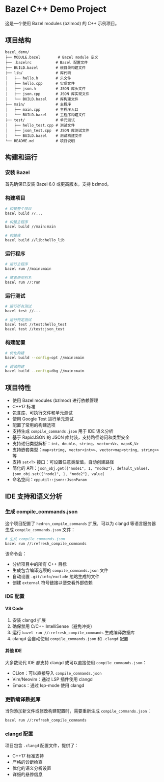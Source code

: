 # Bazel C++ Demo Project

这是一个使用 Bazel modules (bzlmod) 的 C++ 示例项目。

## 项目结构

```
bazel_demo/
├── MODULE.bazel        # Bazel module 定义
├── .bazelrc           # Bazel 配置文件
├── BUILD.bazel        # 根目录构建文件
├── lib/               # 库代码
│   ├── hello.h        # 头文件
│   ├── hello.cpp      # 实现文件
│   ├── json.h         # JSON 库头文件
│   ├── json.cpp       # JSON 库实现文件
│   └── BUILD.bazel    # 库构建文件
├── main/              # 主程序
│   ├── main.cpp       # 主程序入口
│   └── BUILD.bazel    # 主程序构建文件
├── test/              # 单元测试
│   ├── hello_test.cpp # 测试文件
│   ├── json_test.cpp  # JSON 库测试文件
│   └── BUILD.bazel    # 测试构建文件
└── README.md          # 项目说明
```

## 构建和运行

### 安装 Bazel

首先确保已安装 Bazel 6.0 或更高版本，支持 bzlmod。

### 构建项目

```bash
# 构建整个项目
bazel build //...

# 构建主程序
bazel build //main:main

# 构建库
bazel build //lib:hello_lib
```

### 运行程序

```bash
# 运行主程序
bazel run //main:main

# 或者使用别名
bazel run //:run
```

### 运行测试

```bash
# 运行所有测试
bazel test //...

# 运行特定测试
bazel test //test:hello_test
bazel test //test:json_test
```

### 构建配置

```bash
# 优化构建
bazel build --config=opt //main:main

# 调试构建
bazel build --config=dbg //main:main
```

## 项目特性

- 使用 Bazel modules (bzlmod) 进行依赖管理
- C++17 标准
- 包含库、可执行文件和单元测试
- 使用 Google Test 进行单元测试
- 配置了常用的构建选项
- 支持生成 `compile_commands.json` 用于 IDE 语义分析
- 基于 RapidJSON 的 JSON 库封装，支持路径访问和类型安全
- 支持递归类型解析：`int`、`double`、`string`、`vector<V>`、`map<K,V>`
- 支持嵌套类型：`map<string, vector<int>>`、`vector<map<string, string>>` 等
- 支持 `set<T>` 接口：可设置任意类型值，自动创建路径
- 简化的 API：`json_obj.get({"node1", 1, "node2"}, default_value)`、`json_obj.set({"node1", 1, "node2"}, value)`
- 命名空间：`cpputil::json::JsonParam`

## IDE 支持和语义分析

### 生成 compile_commands.json

这个项目配置了 `hedron_compile_commands` 扩展，可以为 clangd 等语言服务器生成 `compile_commands.json` 文件：

```bash
# 生成 compile_commands.json
bazel run //:refresh_compile_commands
```

该命令会：
- 分析项目中的所有 C++ 目标
- 生成包含编译选项的 `compile_commands.json` 文件
- 自动设置 `.git/info/exclude` 忽略生成的文件
- 创建 `external` 符号链接以便查看外部依赖

### IDE 配置

#### VS Code
1. 安装 clangd 扩展
2. 确保禁用 C/C++ IntelliSense（避免冲突）
3. 运行 `bazel run //:refresh_compile_commands` 生成编译数据库
4. clangd 会自动使用 `compile_commands.json` 和 `.clangd` 配置

#### 其他 IDE
大多数现代 IDE 都支持 clangd 或可以直接使用 `compile_commands.json`：
- CLion：可以直接导入 `compile_commands.json`
- Vim/Neovim：通过 LSP 插件使用 clangd
- Emacs：通过 lsp-mode 使用 clangd

### 更新编译数据库

当你添加新文件或修改构建配置时，需要重新生成 `compile_commands.json`：

```bash
bazel run //:refresh_compile_commands
```

### clangd 配置

项目包含 `.clangd` 配置文件，提供了：
- C++17 标准支持
- 严格的诊断检查
- 优化的语义分析设置
- 详细的悬停信息 